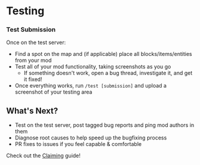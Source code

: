 # Testing

### Test Submission

Once on the test server:
- Find a spot on the map and (if applicable) place all blocks/items/entities from your mod
- Test all of your mod functionality, taking screenshots as you go
  - If something doesn't work, open a bug thread, investigate it, and get it fixed!
- Once everything works, run `/test [submission]` and upload a screenshot of your testing area

## What's Next?
- Test on the test server, post tagged bug reports and ping mod authors in them
- Diagnose root causes to help speed up the bugfixing process
- PR fixes to issues if you feel capable & comfortable

Check out the [Claiming](/pages/claiming) guide!